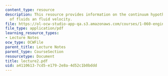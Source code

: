 ```yaml
---
content_type: resource
description: This resource provides information on the continuum hypothesis, compressibility
  of fluids an fluid velocity.
file: https://ol-ocw-studio-app-qa.s3.amazonaws.com/courses/1-060-engineering-mechanics-ii-spring-2006/a41106137cd5e1792e8a4d52c1b0bddd_lecture2.pdf
file_type: application/pdf
learning_resource_types:
- Lecture Notes
ocw_type: OCWFile
parent_title: Lecture Notes
parent_type: CourseSection
resourcetype: Document
title: lecture2.pdf
uid: a4110613-7cd5-e179-2e8a-4d52c1b0bddd
---
```

